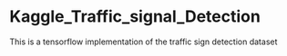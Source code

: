 # Kaggle_Traffic_signal_Detection
This is a tensorflow implementation of the traffic sign detection dataset
